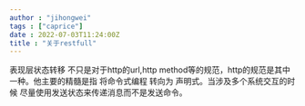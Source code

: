 ```yaml
---
author : "jihongwei"
tags : ["caprice"]
date : 2022-07-03T11:24:00Z
title : "关于restfull"
---
```


表现层状态转移  不只是对于http的url,http method等的规范，http的规范是其中一种。他主要的精髓是指 将命令式编程 转向为 声明式。当涉及多个系统交互的时候 尽量使用发送状态来传递消息而不是发送命令。